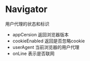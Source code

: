 # Navigator
用户代理的状态和标识

- appCersion 返回浏览器版本
- cookieEnabled 返回是否忽略cookie
- userAgent 当前浏览器的用户代理
- onLine 表示是否联网